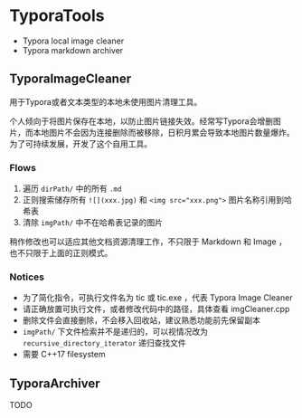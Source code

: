 # TyporaTools
- Typora local image cleaner
- Typora markdown archiver

## TyporaImageCleaner
用于Typora或者文本类型的本地未使用图片清理工具。

个人倾向于将图片保存在本地，以防止图片链接失效。经常写Typora会增删图片，而本地图片不会因为连接删除而被移除，日积月累会导致本地图片数量爆炸。为了可持续发展，开发了这个自用工具。

### Flows
1. 遍历 `dirPath/` 中的所有 `.md`
2. 正则搜索储存所有 `![](xxx.jpg)` 和 `<img src="xxx.png">` 图片名称引用到哈希表
3. 清除 `imgPath/` 中不在哈希表记录的图片

稍作修改也可以适应其他文档资源清理工作，不只限于 Markdown 和 Image ，也不只限于上面的正则模式。

### Notices
- 为了简化指令，可执行文件名为 tic 或 tic.exe ，代表 Typora Image Cleaner
- 请正确放置可执行文件，或者修改代码中的路径，具体查看 imgCleaner.cpp
- 删除文件会直接删除，不会移入回收站，建议熟悉功能前先保留副本
- `imgPath/` 下文件检索并不是递归的，可以视情况改为 `recursive_directory_iterator` 递归查找文件
- 需要 C++17 filesystem

## TyporaArchiver
TODO

